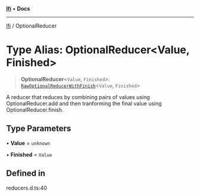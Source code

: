 [**lfi**](../readme.md) • **Docs**

***

[lfi](../globals.md) / OptionalReducer

# Type Alias: OptionalReducer\<Value, Finished\>

> **OptionalReducer**\<`Value`, `Finished`\>: [`RawOptionalReducerWithFinish`](RawOptionalReducerWithFinish.md)\<`Value`, `Finished`\>

A reducer that reduces by combining pairs of values using
OptionalReducer.add and then tranforming the final value using
OptionalReducer.finish.

## Type Parameters

• **Value** = `unknown`

• **Finished** = `Value`

## Defined in

reducers.d.ts:40
